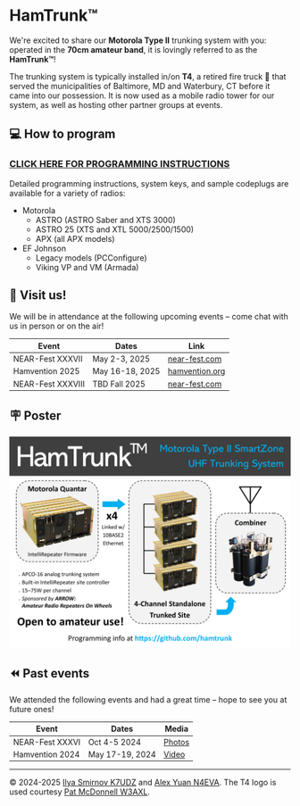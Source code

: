 HamTrunk™
=========

We're excited to share our **Motorola Type II** trunking system with you: operated in the **70cm amateur band**, it is lovingly referred to as the **HamTrunk™**!

The trunking system is typically installed in/on **T4**, a retired fire truck 🚒 that served the municipalities of Baltimore, MD and Waterbury, CT before it came into our possession. It is now used as a mobile radio tower for our system, as well as hosting other partner groups at events.

## 💻 How to program

### [CLICK HERE FOR PROGRAMMING INSTRUCTIONS](https://github.com/hamtrunk/hamtrunk-subscriber)

Detailed programming instructions, system keys, and sample codeplugs are available for a variety of radios:

- Motorola
    - ASTRO (ASTRO Saber and XTS 3000)
    - ASTRO 25 (XTS and XTL 5000/2500/1500)
    - APX (all APX models)
- EF Johnson
    - Legacy models (PCConfigure)
    - Viking VP and VM (Armada)

## 📅 Visit us!

We will be in attendance at the following upcoming events &ndash; come chat with us in person or on the air!

| Event             | Dates           | Link                                      |
|-------------------|-----------------|-------------------------------------------|
| NEAR-Fest XXXVII  | May 2-3, 2025   | [near-fest.com](https://near-fest.com/)   |
| Hamvention 2025   | May 16-18, 2025 | [hamvention.org](https://hamvention.org/) |
| NEAR-Fest XXXVIII | TBD Fall 2025   | [near-fest.com](https://near-fest.com/)   |

## 🪧 Poster

![](images/poster.png)

## ⏪ Past events

We attended the following events and had a great time &ndash; hope to see you at future ones!

| Event             | Dates           | Media |
|-------------------|-----------------|-------|
| NEAR-Fest XXXVI   | Oct 4-5 2024    | [Photos](https://www.facebook.com/hamtrunk/posts/pfbid0KYAuF7LHjv1acQ5aw8Z8hNiw2QWUWvXFtA5MRup6YhprfYZM6SEjbXEQPfRUAhVMl) |
| Hamvention 2024   | May 17-19, 2024 | [Video](https://www.youtube.com/watch?v=_ZwOPZFaW2k) |

---
&copy; 2024-2025 [Ilya Smirnov K7UDZ](http://github.com/ilyacodes) and [Alex Yuan N4EVA](http://github.com/alexhanyuan). The T4 logo is used courtesy [Pat McDonnell W3AXL](https://github.com/W3AXL).
